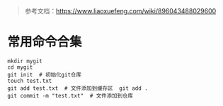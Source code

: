 > 参考文档：https://www.liaoxuefeng.com/wiki/896043488029600
# 常用命令合集

```git
mkdir mygit
cd mygit
git init  # 初始化git仓库
touch test.txt
git add test.txt  # 文件添加到缓存区  git add . 
git commit -m "test.txt"  # 文件添加到仓库


```

